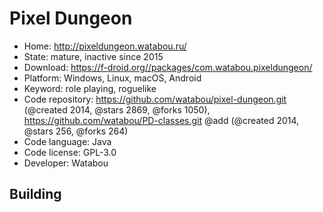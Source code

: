 # Pixel Dungeon

- Home: http://pixeldungeon.watabou.ru/
- State: mature, inactive since 2015
- Download: https://f-droid.org//packages/com.watabou.pixeldungeon/
- Platform: Windows, Linux, macOS, Android
- Keyword: role playing, roguelike
- Code repository: https://github.com/watabou/pixel-dungeon.git (@created 2014, @stars 2869, @forks 1050), https://github.com/watabou/PD-classes.git @add (@created 2014, @stars 256, @forks 264)
- Code language: Java
- Code license: GPL-3.0
- Developer: Watabou

## Building
